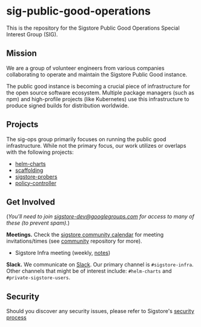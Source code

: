 # sig-public-good-operations

This is the repository for the Sigstore Public Good Operations Special Interest Group (SIG).

## Mission

We are a group of volunteer engineers from various companies collaborating to operate and maintain the Sigstore Public Good instance.

The public good instance is becoming a crucial piece of infrastructure for the open source software ecosystem. Multiple package managers (such as npm) and high-profile projects (like Kubernetes) use this infrastructure to produce signed builds for distribution worldwide.

## Projects

The sig-ops group primarily focuses on running the public good infrastructure. While not the primary focus, our work utilizes or overlaps with the following projects:

- [helm-charts](https://github.com/sigstore/helm-charts)
- [scaffolding](https://github.com/sigstore/scaffolding)
- [sigstore-probers](https://github.com/sigstore/sigstore-probers)
- [policy-controller](https://github.com/sigstore/policy-controller)

## Get Involved

(*You'll need to join [sigstore-dev@googlegroups.com](https://groups.google.com/g/sigstore-dev) for access to many of these (to prevent spam).*)

**Meetings.** Check the [sigstore community calendar](https://calendar.google.com/calendar/u/0?cid=ZnE0a2dvbTJjZTQzaG5jbmJjZmphMmNrMjBAZ3JvdXAuY2FsZW5kYXIuZ29vZ2xlLmNvbQ) for meeting invitations/times (see [community](https://github.com/sigstore/community) repository for more).

- Sigstore Infra meeting (weekly, [notes](https://docs.google.com/document/d/1I7BuqHSd3lr9WJCuNeN2l-RDQRrE7jMgTCaNElUSuzA/edit#heading=h.8th4ghv6lol3))

**Slack.** We communicate on [Slack](https://links.sigstore.dev/slack-invite). Our primary channel is `#sigstore-infra`. Other channels that might be of interest include: `#helm-charts` and `#private-sigstore-users`.

## Security

Should you discover any security issues, please refer to Sigstore's [security process](https://github.com/sigstore/.github/blob/main/SECURITY.md)
